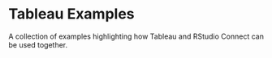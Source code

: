 # Tableau Examples

A collection of examples highlighting how Tableau and RStudio Connect can be used together.